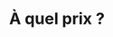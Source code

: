 ---
title: "À quel prix ?"
# watermark text
watermark: "Formules"
# page header background image
bg_image: ""
# meta description
description : "Tous les projets sont différents, donc tous les tarifs sont différents. Par conséquent vous ne trouverez ici que des '€€€' indicatifs."
---